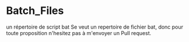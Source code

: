 # Batch_Files
un répertoire de script bat 
Se veut un repertoire de fichier bat, donc pour toute proposition n'hesitez pas à m'envoyer un Pull request.
